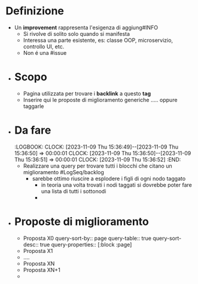 # Definizione
- Un **improvement** rappresenta l'esigenza di aggiung#INFO
	- Si rivolve di solito solo quando si manifesta
	- Interessa una parte esistente, es: classe OOP, microservizio, controllo UI, etc.
	- Non é una #issue
- # Scopo
	- Pagina utilizzata per trovare i **backlink** a questo **tag**
	- Inserire qui le proposte di miglioramento generiche ..... oppure taggarle
- # Da fare
  :LOGBOOK:
  CLOCK: [2023-11-09 Thu 15:36:49]--[2023-11-09 Thu 15:36:50] =>  00:00:01
  CLOCK: [2023-11-09 Thu 15:36:50]--[2023-11-09 Thu 15:36:51] =>  00:00:01
  CLOCK: [2023-11-09 Thu 15:36:52]
  :END:
	- Realizzare una query per trovare tutti i blocchi che citano un miglioramento #LogSeq/backlog
		- sarebbe ottimo riuscire a esplodere i figli di ogni nodo taggato
			- in teoria una volta trovati i nodi taggati si dovrebbe poter fare una lista di tutti i sottonodi
			-
- # Proposte di miglioramento
	- Proposta X0
	  query-sort-by:: page
	  query-table:: true
	  query-sort-desc:: true
	  query-properties:: [:block :page]
	- Proposta X1
	- ....
	- Proposta XN
	- Proposta XN+1
	-